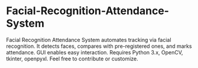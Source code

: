 # Facial-Recognition-Attendance-System
Facial Recognition Attendance System automates tracking via facial recognition. It detects faces, compares with pre-registered ones, and marks attendance. GUI enables easy interaction. Requires Python 3.x, OpenCV, tkinter, openpyxl. Feel free to contribute or customize.
